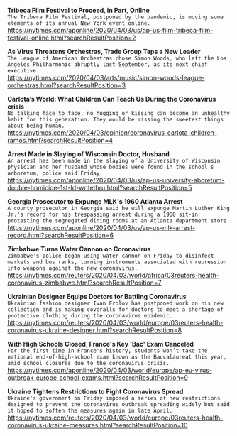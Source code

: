**Tribeca Film Festival to Proceed, in Part, Online**\
`The Tribeca Film Festival, postponed by the pandemic, is moving some elements of its annual New York event online.`\
https://nytimes.com/aponline/2020/04/03/us/ap-us-film-tribeca-film-festival-online.html?searchResultPosition=2

**As Virus Threatens Orchestras, Trade Group Taps a New Leader**\
`The League of American Orchestras chose Simon Woods, who left the Los Angeles Philharmonic abruptly last September, as its next chief executive.`\
https://nytimes.com/2020/04/03/arts/music/simon-woods-league-orchestras.html?searchResultPosition=3

**Carlota’s World: What Children Can Teach Us During the Coronavirus crisis**\
`No talking face to face, no hugging or kissing can become an unhealthy habit for this generation. They would be missing the sweetest things about being human.`\
https://nytimes.com/2020/04/03/opinion/coronavirus-carlota-children-ramos.html?searchResultPosition=4

**Arrest Made in Slaying of Wisconsin Doctor, Husband**\
`An arrest has been made in the slaying of a University of Wisconsin physician and her husband whose bodies were found in the school's arboretum, police said Friday.`\
https://nytimes.com/aponline/2020/04/03/us/ap-us-university-aboretum-double-homicide-1st-ld-writethru.html?searchResultPosition=5

**Georgia Prosecutor to Expunge MLK's 1960 Atlanta Arrest**\
`A county prosecutor in Georgia said he will expunge Martin Luther King Jr.'s record for his trespassing arrest during a 1960 sit-in protesting the segregated dining rooms at an Atlanta department store.`\
https://nytimes.com/aponline/2020/04/03/us/ap-us-mlk-arrest-record.html?searchResultPosition=6

**Zimbabwe Turns Water Cannon on Coronavirus**\
`Zimbabwe's police began using water cannon on Friday to disinfect markets and bus ranks, turning instruments associated with repression into weapons against the new coronavirus.`\
https://nytimes.com/reuters/2020/04/03/world/africa/03reuters-health-coronavirus-zimbabwe.html?searchResultPosition=7

**Ukrainian Designer Equips Doctors for Battling Coronavirus**\
`Ukrainian fashion designer Ivan Frolov has postponed work on his new collection and is making coveralls for doctors to meet a shortage of protective clothing during the coronavirus epidemic.`\
https://nytimes.com/reuters/2020/04/03/world/europe/03reuters-health-coronavirus-ukraine-designer.html?searchResultPosition=8

**With High Schools Closed, France's Key 'Bac' Exam Canceled**\
`For the first time in France's history, students won’t take the national end-of-high-school exam known as the Baccalaureat this year, amid school closures due to the coronavirus crisis.`\
https://nytimes.com/aponline/2020/04/03/world/europe/ap-eu-virus-outbreak-europe-school-exams.html?searchResultPosition=9

**Ukraine Tightens Restrictions to Fight Coronavirus Spread**\
`Ukraine's government on Friday imposed a series of new restrictions designed to prevent the coronavirus outbreak spreading widely but said it hoped to soften the measures again in late April.`\
https://nytimes.com/reuters/2020/04/03/world/europe/03reuters-health-coronavirus-ukraine-measures.html?searchResultPosition=10

